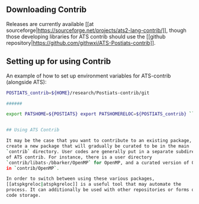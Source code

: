 ## Downloading Contrib

Releases are currently available [[at
sourceforge|https://sourceforge.net/projects/ats2-lang-contrib/]], though
those developing libraries for ATS contrib should use the [[github
repository|https://github.com/githwxi/ATS-Postiats-contrib]].

## Setting up for using Contrib

An example of how to set up environment variables for ATS-contrib (alongside
ATS):

```bash export POSTIATS=${HOME}/research/Postiats/git export
POSTIATS_contrib=${HOME}/research/Postiats-contrib/git

######

export PATSHOME=${POSTIATS} export PATSHOMERELOC=${POSTIATS_contrib} ```


## Using ATS Contrib

It may be the case that you want to contribute to an existing package, or
create a new package that will gradually be curated to be in the main
`contrib` directory. User codes are generally put in a separate subdirectory
of ATS contrib. For instance, there is a user directory
`contrib/libats-/bbarker/OpenMP` for OpenMP, and a curated version of OpenMP
in `contrib/OpenMP`.

In order to switch between using these various packages,
[[atspkgreloc|atspkgreloc]] is a useful tool that may automate the
process. It can additionally be used with other repositories or forms of
code storage.
